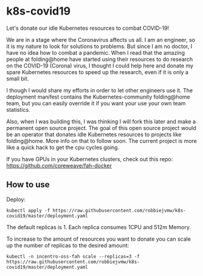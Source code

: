 # k8s-covid19

Let's donate our idle Kubernetes resources to combat COVID-19!

We are in a stage where the Coronavirus affects us all. I am an engineer, so it is my nature to look for solutions to problems. But since I am no doctor, I have no idea how to combat a pandemic. When I read that the amazing people at folding@home have started using their resources to do research on the COVID-19 (Corona) virus, I thought I could help here and donate my spare Kubernetes resources to speed up the research, even if it is only a small bit.

I though I would share my efforts in order to let other engineers use it. The deployment manifest contains the Kubernetes-community folding@home team, but you can easily override it if you want your use your own team statistics.

Also, when I was building this, I was thinking I will fork this later and make a permanent open source project. The goal of this open source project would be an operator that donates idle Kubernetes resources to projects like folding@home. More info on that to follow soon. The current project is more like a quick hack to get the cpu cycles going.

If you have GPUs in your Kubernetes clusters, check out this repo: https://github.com/coreweave/fah-docker


## How to use
Deploy:
```
kubectl apply -f https://raw.githubusercontent.com/robbiejvmw/k8s-covid19/master/deployment.yaml
```

The default replicas is 1. Each replica consumes 1CPU and 512m Memory.

To increase to the amount of resources you want to donate you can scale up the number of replicas to the desired amount:
```
kubectl -n incentro-oss-fah scale --replicas=3 -f https://raw.githubusercontent.com/robbiejvmw/k8s-covid19/master/deployment.yaml
```
